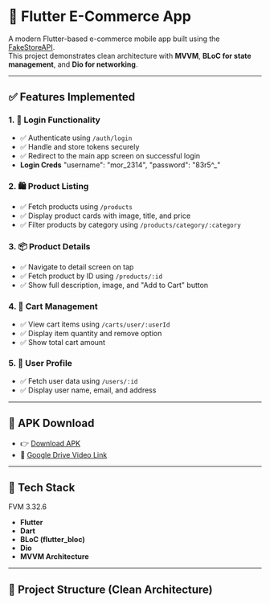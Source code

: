 # 🛒 Flutter E-Commerce App

A modern Flutter-based e-commerce mobile app built using the [FakeStoreAPI](https://fakestoreapi.com/).  
This project demonstrates clean architecture with **MVVM**, **BLoC for state management**, and **Dio for networking**.

---

## ✅ Features Implemented

### 1. 🔐 Login Functionality
- ✅ Authenticate using `/auth/login`
- ✅ Handle and store tokens securely
- ✅ Redirect to the main app screen on successful login
- **Login Creds**
 "username": "mor_2314",
  "password": "83r5^_"


### 2. 🛍️ Product Listing
- ✅ Fetch products using `/products`
- ✅ Display product cards with image, title, and price
- ✅ Filter products by category using `/products/category/:category`

### 3. 📦 Product Details
- ✅ Navigate to detail screen on tap
- ✅ Fetch product by ID using `/products/:id`
- ✅ Show full description, image, and "Add to Cart" button

### 4. 🛒 Cart Management
- ✅ View cart items using `/carts/user/:userId`
- ✅ Display item quantity and remove option
- ✅ Show total cart amount

### 5. 👤 User Profile
- ✅ Fetch user data using `/users/:id`
- ✅ Display user name, email, and address

---

## 📱 APK Download

- 👉 [Download APK](https://drive.google.com/file/d/1OtfAXyh3U4kTUPAK3V4WZr3MNJlbuv-k/view?usp=drive_link)  
- 📂 [Google Drive Video Link](https://drive.google.com/file/d/1yTtmW2PH_ojwc3s6dVkwq0oNNndtbuDN/view?usp=drive_link](https://drive.google.com/file/d/1yTtmW2PH_ojwc3s6dVkwq0oNNndtbuDN/view?usp=drive_link))

---

## 🔧 Tech Stack
FVM 3.32.6
- **Flutter**
- **Dart**
- **BLoC (flutter_bloc)**
- **Dio**
- **MVVM Architecture**

---

## 📂 Project Structure (Clean Architecture)

